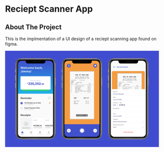 <!-- ABOUT THE PROJECT -->
# Reciept Scanner App

## About The Project
This is the implmentation of a UI design of a reciept scanning app found on figma.

![dashboard][dashboard]

[dashboard]: screenshots/dashboard.png